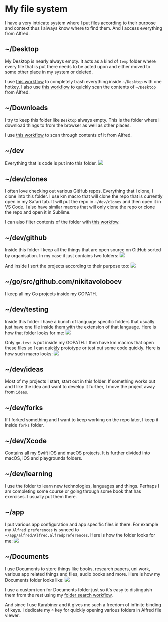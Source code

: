 # My file system
I have a very intricate system where I put files according to their purpose and context thus I always know where to find them. And I access everything from Alfred.

## ~/Desktop
My Desktop is nearly always empty. It acts as a kind of `temp` folder where every file that is put there needs to be acted upon and either moved to some other place in my system or deleted.

I use [this workflow](https://github.com/nikitavoloboev/small-workflows/tree/master/clean-folders) to completely trash everything inside `~/Desktop` with one hotkey. I also use [this workflow](https://github.com/nikitavoloboev/small-workflows/blob/master/augmentations/Directory%20watches.alfredworkflow?raw=true) to quickly scan the contents of `~/Desktop` from Alfred.

## ~/Downloads
I try to keep this folder like `Desktop` always empty. This is the folder where I download things to from the browser as well as other places.

I use [this workflow](https://github.com/nikitavoloboev/small-workflows/blob/master/augmentations/Recent%20Downloads.alfredworkflow?raw=true) to scan through contents of it from Alfred.

## ~/dev
Everything that is code is put into this folder.
![](https://i.imgur.com/ezM5esL.png)

## ~/dev/clones
I often love checking out various GitHub repos. Everything that I clone, I clone into this folder. I use km macro that will clone the repo that is currently open in my Safari tab. It will put the repo in `~/dev/clones` and then open it in VS Code. I also have similar macros that will only clone the repo or clone the repo and open it in Sublime.

I can also filter contents of the folder with [this workfow](https://github.com/nikitavoloboev/small-workflows/blob/master/augmentations/Directory%20watches.alfredworkflow?raw=true).

## ~/dev/github
Inside this folder I keep all the things that are open source on GitHub sorted by organisation. In my case it just contains two folders:
![](https://i.imgur.com/QRqdrl7.png)

And inside I sort the projects according to their purpose too:
![](https://i.imgur.com/seM6wJQ.png)

## ~/go/src/github.com/nikitavoloboev
I keep all my Go projects inside my GOPATH.

## ~/dev/testing
Inside this folder I have a bunch of language specific folders that usually just have one file inside them with the extension of that language. Here is how that folder looks for me:
![](https://i.imgur.com/0hmPty7.png)

Only `go-test` is put inside my GOPATH. I then have km macros that open these files so I can quickly prototype or test out some code quickly. Here is how such macro looks:
![](https://i.imgur.com/ZNL31og.png)

## ~/dev/ideas
Most of my projects I start, start out in this folder. If something works out and I like the idea and want to develop it further, I move the project away from `ideas`.

## ~/dev/forks
If I forked something and I want to keep working on the repo later, I keep it inside `forks` folder.

## ~/dev/Xcode
Contains all my Swift iOS and macOS projects. It is further divided into macOS, iOS and playgrounds folders.

## ~/dev/learning
I use the folder to learn new technologies, languages and things. Perhaps I am completing some course or going through some book that has exercises. I usually put them there.

## ~/app
I put various app configuration and app specific files in there. For example my `Alfred preferences` is synced to `~/app/alfred/Alfred.alfredpreferences`. Here is how the folder looks for me:
![](https://i.imgur.com/E27yBe5.png)

## ~/Documents
I use Documents to store things like books, research papers, uni work, various app related things and files, audio books and more. Here is how my Documents folder looks like:
![](https://i.imgur.com/sMPGInd.png)

I use a custom icon for Documents folder just so it's easy to distinguish them from the rest using my [folder search workflow](https://github.com/nikitavoloboev/small-workflows/tree/master/folder-search).

And since I use Karabiner and it gives me such a freedom of infinite binding of keys. I dedicate my `4` key for quickly opening various folders in Alfred file viewer.